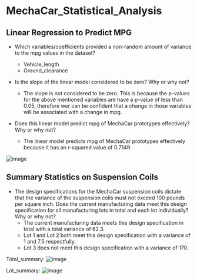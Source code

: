 # MechaCar_Statistical_Analysis

## Linear Regression to Predict MPG

- Which variables/coefficients provided a non-random amount of variance to the mpg values in the dataset?
  - Vehicle_length
  - Ground_clearance
 
- Is the slope of the linear model considered to be zero? Why or why not?
  - The slope is not considered to be zero. This is because the p-values for the above mentioned variables are have a p-value of less than 0.05, therefore wer can be confident that a change in those variables will be associated with a change in mpg.


- Does this linear model predict mpg of MechaCar prototypes effectively? Why or why not?
  - The linear model predicts mpg of MechaCar prototypes effectively because it has an r-squared value of 0.7149.


![image](https://user-images.githubusercontent.com/102273449/184463065-068ca297-768c-423d-a885-42099fc2a940.png)

## Summary Statistics on Suspension Coils

- The design specifications for the MechaCar suspension coils dictate that the variance of the suspension coils must not exceed 100 pounds per square inch. Does the current manufacturing data meet this design specification for all manufacturing lots in total and each lot individually? Why or why not?
  - The current manufacturing data meets this design specification in total with a total variance of 62.3.
  - Lot 1 and Lot 2 both meet this design specification with a variance of 1 and 7.5 respectfully.
  - Lot 3 does not meet this design specification with a variance of 170.

Total_summary:
![image](https://user-images.githubusercontent.com/102273449/184463648-eb89f081-c2ae-40de-9f24-e7625a87fcf1.png)

Lot_summary:
![image](https://user-images.githubusercontent.com/102273449/184463655-6c417553-59dd-4907-84e1-7f4906697cf3.png)
